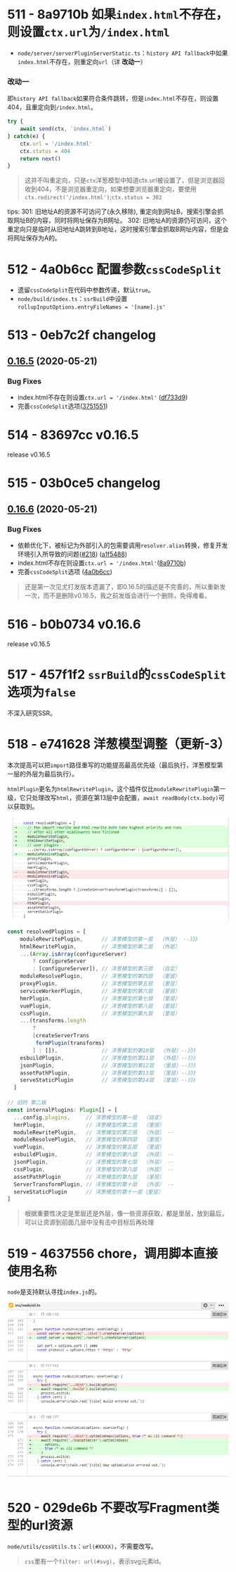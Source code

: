 # 511 - 8a9710b 如果`index.html`不存在，则设置`ctx.url`为`/index.html`

- `node/server/serverPluginServerStatic.ts`：`history API fallback`中如果`index.html`不存在，则重定向`url`（详 **改动一**）

### 改动一

即`history API fallback`如果符合条件跳转，但是`index.html`不存在，则设置404，且重定向到`/index.html`。

```typescript
try {
    await send(ctx, `index.html`)
} catch(e) {
    ctx.url = '/index.html'
    ctx.status = 404
    return next()
}
```

> 这并不叫重定向，只是`ctx`洋葱模型中知道ctx.url被设置了，但是浏览器回收到404，不是浏览器重定向，如果想要浏览器重定向，要使用` ctx.redirect('/index.html')`;`ctx.status = 302`

tips: 301: 旧地址A的资源不可访问了(永久移除), 重定向到网址B，搜索引擎会抓取网址B的内容，同时将网址保存为B网址。 302: 旧地址A的资源仍可访问，这个重定向只是临时从旧地址A跳转到B地址，这时搜索引擎会抓取B网址内容，但是会将网址保存为A的。



# 512 - 4a0b6cc 配置参数`cssCodeSplit`

- 遗留`cssCodeSplit`在代码中参数传递，默认`true`。
- `node/build/index.ts`：`ssrBuild`中设置`rollupInputOptions.entryFileNames = '[name].js'`



# 513 - 0eb7c2f changelog

## [0.16.5](https://github.com/vuejs/vite/compare/v0.16.4...v0.16.5) (2020-05-21)

### Bug Fixes

- index.html不存在则设置`ctx.url = '/index.html'` ([df733d9](https://github.com/vuejs/vite/commit/df733d9cd93ad1d1d01c11b8b7a3a9659a7b9cbf))
- 完善`cssCodeSplit`选项([3751551](https://github.com/vuejs/vite/commit/375155164ec68c78f07fc57d34cdc477249dc3a2))



# 514 - 83697cc v0.16.5

release v0.16.5



# 515 - 03b0ce5 changelog

## [0.16.6](https://github.com/vuejs/vite/compare/v0.16.4...v0.16.6) (2020-05-21)

### Bug Fixes

- 依赖优化下，被标记为外部引入的包需要调用`resolver.alias`转换，修复开发环境引入所导致的问题([#218](https://github.com/vuejs/vite/issues/218)) ([a1f5488](https://github.com/vuejs/vite/commit/a1f54889a95a24f89804b0fbdfc876cde5615c98))
- index.html不存在则设置`ctx.url = '/index.html'`([8a9710b](https://github.com/vuejs/vite/commit/8a9710b1a90cadfa69889cf00c224ea41ca13a9f))
- 完善`cssCodeSplit`选项 ([4a0b6cc](https://github.com/vuejs/vite/commit/4a0b6cc573840f3f74ac4f1b59bc957f1c626a92))

> 还是第一次见尤打发版本遗漏了，即0.16.5的描述是不完善的，所以重新发一次，而不是删除v0.16.5，我之前发版会进行一个删除，免得难看。



# 516 - b0b0734 v0.16.6

release v0.16.5



# 517 - 457f1f2 `ssrBuild`的`cssCodeSplit`选项为`false`

不深入研究SSR。



# 518 - e741628 洋葱模型调整（更新-3）

本次提高可以把`import`路径重写的功能提高最高优先级（最后执行，洋葱模型第一层的外层为最后执行）。

`htmlPlugin`更名为`htmlRewritePlugin`，这个插件仅比`moduleRewritePlugin`第一级，它只处理改写`html`，资源在第13层中会配置，`await readBody(ctx.body)`可以获取到。



![1](1.png)

```typescript
const resolvedPlugins = [
    moduleRewritePlugin,      // 洋葱模型的第一层  （外层） --》》》
    htmlRewritePlugin,        // 洋葱模型的第二层  （外层）
    ...(Array.isArray(configureServer) 
        ? configureServer 
        : [configureServer]), // 洋葱模型的第三层  （自定）
    moduleResolvePlugin,      // 洋葱模型的第四层  （里层）
    proxyPlugin,              // 洋葱模型的第五层  （里层）
    serviceWorkerPlugin,      // 洋葱模型的第六层  （里层）
    hmrPlugin,                // 洋葱模型的第七层  （里层）
    vuePlugin,                // 洋葱模型的第八层  （里层）
    cssPlugin,                // 洋葱模型的第九层  （里层）
    ...(transforms.length 
        ? 
        [createServerTrans
         formPlugin(transforms)
        ] : []),              // 洋葱模型的第10层  （外层）--》》》
    esbuildPlugin,            // 洋葱模型的第11层  （外层）--》》》
    jsonPlugin,               // 洋葱模型的第12层  （里层）--》》》
    assetPathPlugin,          // 洋葱模型的第13层  （里层）--》》》
    serveStaticPlugin         // 洋葱模型的第14层  （里层）--》》》
  ]

// 旧的 第二版
const internalPlugins: Plugin[] = [
  ...config.plugins,     // 洋葱模型的第一层  （自定）
  hmrPlugin,             // 洋葱模型的第二层  （里层）  
  moduleRewritePlugin,   // 洋葱模型的第三层  （外层） --
  moduleResolvePlugin,   // 洋葱模型的第四层  （里层）
  vuePlugin,             // 洋葱模型的第五层  （里层）
  esbuildPlugin,         // 洋葱模型的第六层  （外层） --
  jsonPlugin,            // 洋葱模型的第七层  （外层） --
  cssPlugin,             // 洋葱模型的第八层  （外层） --
  assetPathPlugin        // 洋葱模型的第九层  （里层） 
  ServerTransformPlugin, // 洋葱模型的第十层  （外层） -- 
  serveStaticPlugin      // 洋葱模型的第十一层（里层）
]
```

> 根据重要性决定是里层还是外层，像一些资源获取，都是里层，放到最后，可以让资源到前面几层中没有击中目标后再处理



# 519 - 4637556 chore，调用脚本直接使用名称

`node`是支持默认寻找`index.js`的。

![2](2.png)



# 520 - 029de6b 不要改写Fragment类型的url资源

`node/utils/cssUtils.ts`：`url(#XXXX)`，不需要改写。

> `css`里有一个`filter: url(#svg)`，表示svg元素id。

